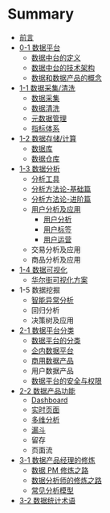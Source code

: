 # Summary

* [前言](README.md)
* [0-1 数据平台](di-yi-zhang-shu-ju-chan-pin-gai-lan.md)
  * [数据中台的定义](di-yi-zhang-shu-ju-chan-pin-gai-lan/shu-ju-chan-pin-jia-gou.md)
  * [数据中台的技术架构](di-yi-zhang-shu-ju-chan-pin-gai-lan/shu-ju-zhong-tai-de-ji-zhu-jia-gou.md)
  * [数据和数据产品的概念](di-yi-zhang-shu-ju-chan-pin-gai-lan/shu-ju-he-shu-ju-chan-pin-de-gai-nian.md)
* [1-1 数据采集/清洗](di-2-zhang-shu-ju-cai-96c6-qing-xi.md)
  * [数据采集](di-2-zhang-shu-ju-cai-96c6-qing-xi/shu-ju-cai-ji.md)
  * [数据清洗](di-2-zhang-shu-ju-cai-96c6-qing-xi/shu-ju-qing-xi.md)
  * [元数据管理](di-2-zhang-shu-ju-cai-96c6-qing-xi/yuan-shu-ju-guan-li.md)
  * [指标体系](di-2-zhang-shu-ju-cai-96c6-qing-xi/zhi-biao-ti-xi.md)
* [1-2 数据存储/计算](di-3-zhang-shu-ju-cun-50a8-ji-suan.md)
  * [数据库](di-3-zhang-shu-ju-cun-50a8-ji-suan/shu-ju-cun-chu.md)
  * [数据仓库](di-3-zhang-shu-ju-cun-50a8-ji-suan/shu-ju-cang-ku.md)
* [1-3 数据分析](di-4-zhang-shu-ju-fen-xi.md)
  * [分析工具](di-4-zhang-shu-ju-fen-xi/fen-xi-gong-ju.md)
  * [分析方法论-基础篇](di-4-zhang-shu-ju-fen-xi/fen-xi-fang-fa-8bba-ji-chu-pian.md)
  * [分析方法论-进阶篇](di-4-zhang-shu-ju-fen-xi/fen-xi-fang-fa-8bba-jin-jie-pian.md)
  * [用户分析及应用](di-4-zhang-shu-ju-fen-xi/yong-hu-fen-xi.md)
    * [用户分析](di-4-zhang-shu-ju-fen-xi/yong-hu-duo-wei-fen-xi.md)
    * [用户标签](di-4-zhang-shu-ju-fen-xi/yong-hu-biao-qian.md)
    * [用户运营](di-4-zhang-shu-ju-fen-xi/yong-hu-yun-ying-fang-fa.md)
  * 交易分析及应用
  * 商品分析及应用
* [1-4 数据可视化](di-5-zhang-shu-ju-ke-shi-hua.md)
  * [华尔街可视化方案](di-5-zhang-shu-ju-ke-shi-hua/hua-er-jie-ke-shi-hua-fang-an.md)
* 1-5 数据挖掘
  * [智能异常分析](zhi-neng-yi-chang-fen-xi.md)
  * 回归分析
  * 决策树及应用
* [2-1 数据平台分类](2-1-shu-ju-ping-tai-fen-lei.md)
  * [数据平台的分类](di-yi-zhang-shu-ju-chan-pin-gai-lan/shu-ju-chan-pin-fen-lei.md)
  * [企内数据平台](di-yi-zhang-shu-ju-chan-pin-gai-lan/qi-ye-shu-ju-ping-tai.md)
  * [商用数据产品](di-yi-zhang-shu-ju-chan-pin-gai-lan/shang-yong-shu-ju-chan-pin.md)
  * 用户数据产品
  * [数据平台的安全与权限](di-yi-zhang-shu-ju-chan-pin-gai-lan/shu-ju-ping-tai-de-an-quan-yu-quan-xian.md)
* [2-2 数据产品功能](di-6-zhang-shu-ju-chan-pin-she-ji.md)
  * [Dashboard](dashboard-she-ji.md)
  * [实时页面](di-6-zhang-shu-ju-chan-pin-she-ji/shi-shi-ye-mian.md)
  * [多维分析](duo-wei-fen-xi.md)
  * [漏斗](lou-dou.md)
  * 留存
  * 页面流
* [3-1 数据产品经理的修炼](3-1-shu-ju-chan-pin-jing-li-de-xiu-lian.md)
  * [数据 PM 修炼之路](di-yi-zhang-shu-ju-chan-pin-gai-lan/shu-ju-chan-pin-xiu-lian-zhi-lu.md)
  * [数据分析师的修炼之路](3-2-shu-ju-fen-xi-shi-de-xiu-lian-zhi-lu.md)
  * [常见分析模型](di-yi-zhang-shu-ju-chan-pin-gai-lan/chang-jian-fen-xi-mo-xing.md)
* [3-2 数据统计术语](3-3-shu-ju-tong-ji-zhu-yu.md)


